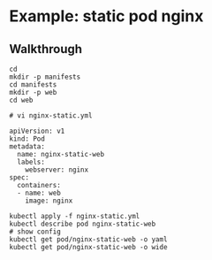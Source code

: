 # Example: static pod nginx

## Walkthrough 

```
cd 
mkdir -p manifests
cd manifests
mkdir -p web
cd web
```

```
# vi nginx-static.yml 

apiVersion: v1
kind: Pod
metadata:
  name: nginx-static-web
  labels:
    webserver: nginx
spec:
  containers:
  - name: web
    image: nginx

```

```
kubectl apply -f nginx-static.yml 
kubectl describe pod nginx-static-web 
# show config 
kubectl get pod/nginx-static-web -o yaml
kubectl get pod/nginx-static-web -o wide 
```
